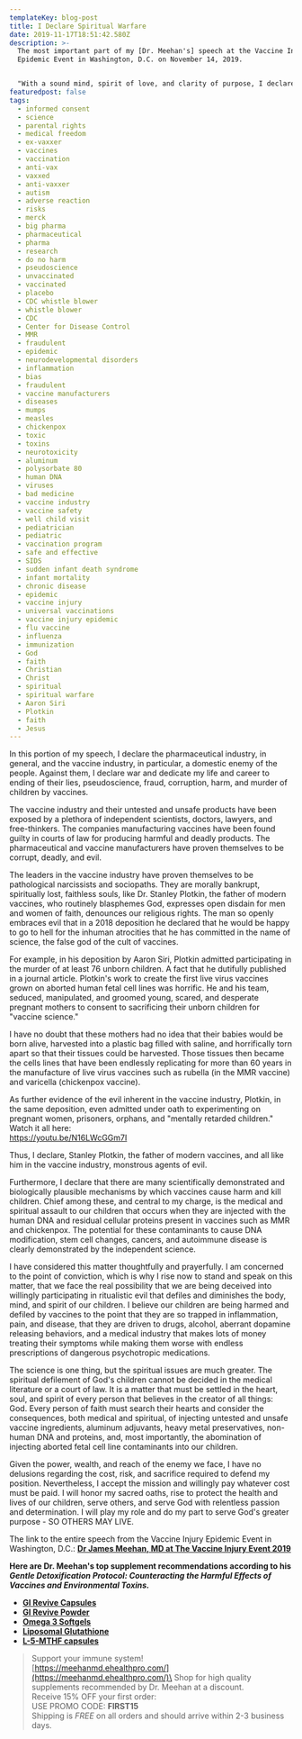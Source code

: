 ```yaml
---
templateKey: blog-post
title: I Declare Spiritual Warfare
date: 2019-11-17T18:51:42.580Z
description: >-
  The most important part of my [Dr. Meehan's] speech at the Vaccine Injury
  Epidemic Event in Washington, D.C. on November 14, 2019.


  "With a sound mind, spirit of love, and clarity of purpose, I declare war against the vaccine industry's assault upon the mind, body, and spirit of our children. I will relentlessly expose the scientific fallacies, the medical harms, and the spiritual assault perpetrated on almost every child on the planet by the vaccine industry and the cult of evil that lurks beneath its surface. I acknowledge my purpose and accept this mission, at any cost, so others may live."
featuredpost: false
tags:
  - informed consent
  - science
  - parental rights
  - medical freedom
  - ex-vaxxer
  - vaccines
  - vaccination
  - anti-vax
  - vaxxed
  - anti-vaxxer
  - autism
  - adverse reaction
  - risks
  - merck
  - big pharma
  - pharmaceutical
  - pharma
  - research
  - do no harm
  - pseudoscience
  - unvaccinated
  - vaccinated
  - placebo
  - CDC whistle blower
  - whistle blower
  - CDC
  - Center for Disease Control
  - MMR
  - fraudulent
  - epidemic
  - neurodevelopmental disorders
  - inflammation
  - bias
  - fraudulent
  - vaccine manufacturers
  - diseases
  - mumps
  - measles
  - chickenpox
  - toxic
  - toxins
  - neurotoxicity
  - aluminum
  - polysorbate 80
  - human DNA
  - viruses
  - bad medicine
  - vaccine industry
  - vaccine safety
  - well child visit
  - pediatrician
  - pediatric
  - vaccination program
  - safe and effective
  - SIDS
  - sudden infant death syndrome
  - infant mortality
  - chronic disease
  - epidemic
  - vaccine injury
  - universal vaccinations
  - vaccine injury epidemic
  - flu vaccine
  - influenza
  - immunization
  - God
  - faith
  - Christian
  - Christ
  - spiritual
  - spiritual warfare
  - Aaron Siri
  - Plotkin
  - faith
  - Jesus
---
```

<!--StartFragment-->

In this portion of my speech, I declare the pharmaceutical industry, in general, and the vaccine industry, in particular, a domestic enemy of the people. Against them, I declare war and dedicate my life and career to ending of their lies, pseudoscience, fraud, corruption, harm, and murder of children by vaccines.

The vaccine industry and their untested and unsafe products have been exposed by a plethora of independent scientists, doctors, lawyers, and free-thinkers. The companies manufacturing vaccines have been found guilty in courts of law for producing harmful and deadly products. The pharmaceutical and vaccine manufacturers have proven themselves to be corrupt, deadly, and evil.

The leaders in the vaccine industry have proven themselves to be pathological narcissists and sociopaths. They are morally bankrupt, spiritually lost, faithless souls, like Dr. Stanley Plotkin, the father of modern vaccines, who routinely blasphemes God, expresses open disdain for men and women of faith, denounces our religious rights. The man so openly embraces evil that in a 2018 deposition he declared that he would be happy to go to hell for the inhuman atrocities that he has committed in the name of science, the false god of the cult of vaccines.

For example, in his deposition by Aaron Siri, Plotkin admitted participating in the murder of at least 76 unborn children. A fact that he dutifully published in a journal article. Plotkin's work to create the first live virus vaccines grown on aborted human fetal cell lines was horrific. He and his team, seduced, manipulated, and groomed young, scared, and desperate pregnant mothers to consent to sacrificing their unborn children for "vaccine science."

I have no doubt that these mothers had no idea that their babies would be born alive, harvested into a plastic bag filled with saline, and horrifically torn apart so that their tissues could be harvested. Those tissues then became the cells lines that have been endlessly replicating for more than 60 years in the manufacture of live virus vaccines such as rubella (in the MMR vaccine) and varicella (chickenpox vaccine).

As further evidence of the evil inherent in the vaccine industry, Plotkin, in the same deposition, even admitted under oath to experimenting on pregnant women, prisoners, orphans, and "mentally retarded children." Watch it all here:\
[](https://www.youtube.com/watch?time_continue=13&v=N16LWcGGm7I&feature=emb_logo&fbclid=IwAR2vOqmLncdl9mqVwV2NhpDnvEKuqTl6FxQCOnoPDOkdTWUuE1O1GRLfDiw)https://youtu.be/N16LWcGGm7I

Thus, I declare, Stanley Plotkin, the father of modern vaccines, and all like him in the vaccine industry, monstrous agents of evil.

Furthermore, I declare that there are many scientifically demonstrated and biologically plausible mechanisms by which vaccines cause harm and kill children. Chief among these, and central to my charge, is the medical and spiritual assault to our children that occurs when they are injected with the human DNA and residual cellular proteins present in vaccines such as MMR and chickenpox. The potential for these contaminants to cause DNA modification, stem cell changes, cancers, and autoimmune disease is clearly demonstrated by the independent science.

I have considered this matter thoughtfully and prayerfully. I am concerned to the point of conviction, which is why I rise now to stand and speak on this matter, that we face the real possibility that we are being deceived into willingly participating in ritualistic evil that defiles and diminishes the body, mind, and spirit of our children. I believe our children are being harmed and defiled by vaccines to the point that they are so trapped in inflammation, pain, and disease, that they are driven to drugs, alcohol, aberrant dopamine releasing behaviors, and a medical industry that makes lots of money treating their symptoms while making them worse with endless prescriptions of dangerous psychotropic medications.

The science is one thing, but the spiritual issues are much greater. The spiritual defilement of God's children cannot be decided in the medical literature or a court of law. It is a matter that must be settled in the heart, soul, and spirit of every person that believes in the creator of all things: God. Every person of faith must search their hearts and consider the consequences, both medical and spiritual, of injecting untested and unsafe vaccine ingredients, aluminum adjuvants, heavy metal preservatives, non-human DNA and proteins, and, most importantly, the abomination of injecting aborted fetal cell line contaminants into our children.

Given the power, wealth, and reach of the enemy we face, I have no delusions regarding the cost, risk, and sacrifice required to defend my position. Nevertheless, I accept the mission and willingly pay whatever cost must be paid. I will honor my sacred oaths, rise to protect the health and lives of our children, serve others, and serve God with relentless passion and determination. I will play my role and do my part to serve God's greater purpose - SO OTHERS MAY LIVE.

The link to the entire speech from the Vaccine Injury Epidemic Event in Washington, D.C.:<!--StartFragment--> **[Dr James Meehan, MD at The Vaccine Injury Event 2019](https://youtu.be/16qhMwJX1SM)**

<!--EndFragment-->

**Here are Dr. Meehan's top supplement recommendations according to his *Gentle Detoxification Protocol: Counteracting the Harmful Effects of Vaccines and Environmental Toxins.***

* **[GI Revive Capsules](https://meehanmd.ehealthpro.com/products/gi-revive)**
* **[GI Revive Powder](https://meehanmd.ehealthpro.com/products/gi-revive-1)**
* **[Omega 3 Softgels](https://meehanmd.ehealthpro.com/products/omegavail-synergy-60-softgels)**
* **[Liposomal Glutathione](https://meehanmd.ehealthpro.com/products/liposomal-glutathione)**
* **[L-5-MTHF capsules](https://meehanmd.ehealthpro.com/products/l-5-mthf-500-mcg)**



> Support your immune system!\
> [https://meehanmd.ehealthpro.​com/](https://meehanmd.ehealthpro.com/)\
> Shop for high quality supplements recommended by Dr. Meehan at a discount.\
> Receive 15% OFF your first order:\
> USE PROMO CODE: **FIRST15**\
> Shipping is *FREE* on all orders and should arrive within 2-3 business days.